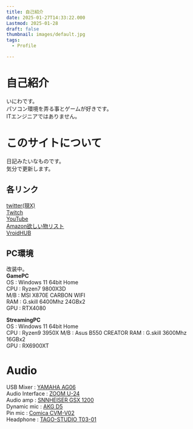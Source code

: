 ```yaml
---
title: 自己紹介
date: 2025-01-27T14:33:22.000
Lastmod: 2025-01-28
draft: false
thumbnail: images/default.jpg
tags:
  - Profile

---
```


# 自己紹介  
いにわです。  
パソコン環境を弄る事とゲームが好きです。  
ITエンジニアではありません。  

# このサイトについて  
日記みたいなものです。  
気分で更新します。  

## 各リンク  
[twitter(現X)](https://twitter.com/iniwach)  
[Twitch](https://www.twitch.tv/iniwach)  
[YouTube](https://www.youtube.com/channel/UCLaOje60cy_9qPJkB_G-AwA?view_as)  
[Amazon欲しい物リスト](https://www.amazon.co.jp/hz/wishlist/ls/W24N0AURVEG1/ref=as_li_ss_tl?_encoding=UTF8&type=wishlist&linkCode=ll2&tag=iniwa-22&linkId=edd103709335d132eebad0fa5b616b46&language=ja_JP)  
[VroidHUB](https://hub.vroid.com/users/17414090)  

## PC環境  
改装中。  
**GamePC**  
OS : Windows 11 64bit Home  
CPU : Ryzen7 9800X3D  
M/B : MSI X870E CARBON WIFI  
RAM : G.skill 6400Mhz 24GBx2  
GPU : RTX4080  

**StreamingPC**  
OS : Windows 11 64bit Home  
CPU : Ryzen9 3950X 
M/B : Asus B550 CREATOR
RAM : G.skill 3600Mhz 16GBx2  
GPU : RX6900XT  

# Audio  
USB Mixer : [YAMAHA AG06](https://www.amazon.co.jp/gp/product/B00ST0FK12/ref=ppx_yo_dt_b_asin_title_o05_s00?ie=UTF8&psc=1)  
Audio Interface : [ZOOM U-24](https://www.amazon.co.jp/gp/product/B01FJLYT8S/ref=ppx_yo_dt_b_asin_title_o07_s00?ie=UTF8&psc=1)  
Audio amp : [SNNHEISER GSX 1200](https://www.amazon.co.jp/dp/B01LDTP46G/ref=cm_sw_r_tw_dp_U_x_IRLlEbZBWVB7F)  
Dynamic mic : [AKG D5](https://www.soundhouse.co.jp/products/detail/item/99380/)  
Pin mic : [Comica CVM-V02](https://www.amazon.co.jp/gp/product/B078K8K5KW/ref=ppx_yo_dt_b_asin_title_o07_s00?ie=UTF8&psc=1)  
Headphone : [TAGO-STUDIO T03-01](https://www.e-earphone.jp/tago-studio/takasaki-t3-01)  
